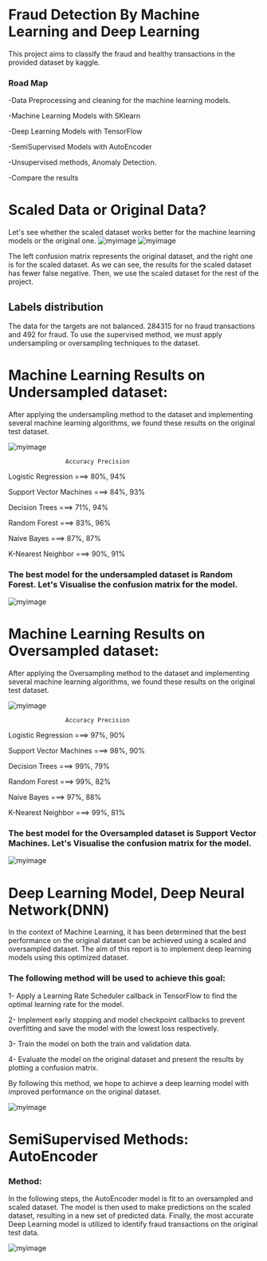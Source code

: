 # Fraud Detection By Machine Learning and Deep Learning

This project aims to classify the fraud and healthy transactions in the provided dataset by kaggle.

### Road Map
-Data Preprocessing and cleaning for the machine learning models.

-Machine Learning Models with SKlearn

-Deep Learning Models with TensorFlow

-SemiSupervised Models with AutoEncoder

-Unsupervised methods, Anomaly Detection.

-Compare the results

# Scaled Data or Original Data?
Let's see whether the scaled dataset works better for the machine learning models or the original one. 
![myimage](Results/cm_org.png)          ![myimage](Results/cm_scaled.png) 

The left confusion matrix represents the original dataset, and the right one is for the scaled dataset. As we can see, the results for the scaled dataset has fewer false negative. Then, we use the scaled dataset for the rest of the project.

## Labels distribution

The data for the targets are not balanced. 284315 for no fraud transactions and 492 for fraud. To use the supervised method, we must apply undersampling or oversampling techniques to the dataset.

# Machine Learning Results on Undersampled dataset:
After applying the undersampling method to the dataset and implementing several machine learning algorithms, we found these results on the original test dataset.

![myimage](Results/output.png) 

	                Accuracy Precision
  
Logistic Regression ===>	    80%,	  94%

Support Vector Machines	===>  84%,	  93%

Decision Trees	===>          71%,	  94%

Random Forest	===>            83%,	  96%

Naive Bayes	===>              87%,	  87%

K-Nearest Neighbor	===>      90%,	   91%


### The best model for the undersampled dataset is Random Forest. Let's Visualise the confusion matrix for the model.

![myimage](Results/random_forest.png) 

# Machine Learning Results on Oversampled dataset:
After applying the Oversampling method to the dataset and implementing several machine learning algorithms, we found these results on the original test dataset.

![myimage](Results/over.png) 

	                Accuracy Precision
  
Logistic Regression ===>	    97%,	  90%

Support Vector Machines	===>  98%,	  90%

Decision Trees	===>          99%,	  79%

Random Forest	===>            99%,	  82%

Naive Bayes	===>              97%,	  88%

K-Nearest Neighbor	===>      99%,	   81%


### The best model for the Oversampled dataset is Support Vector Machines. Let's Visualise the confusion matrix for the model.

![myimage](Results/svm.png) 

# Deep Learning Model, Deep Neural Network(DNN)

In the context of Machine Learning, it has been determined that the best performance on the original dataset can be achieved using a scaled and oversampled dataset. The aim of this report is to implement deep learning models using this optimized dataset.

### The following method will be used to achieve this goal:

1- Apply a Learning Rate Scheduler callback in TensorFlow to find the optimal learning rate for the model.

2- Implement early stopping and model checkpoint callbacks to prevent overfitting and save the model with the lowest loss respectively.

3- Train the model on both the train and validation data.

4- Evaluate the model on the original dataset and present the results by plotting a confusion matrix.

By following this method, we hope to achieve a deep learning model with improved performance on the original dataset.

![myimage](Results/dnn_oversample.png)

# SemiSupervised Methods: **AutoEncoder**

### Method: 
In the following steps, the AutoEncoder model is fit to an oversampled and scaled dataset. The model is then used to make predictions on the scaled dataset, resulting in a new set of predicted data. Finally, the most accurate Deep Learning model is utilized to identify fraud transactions on the original test data.

![myimage](Results/autoencode.png)
